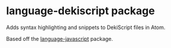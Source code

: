# language-dekiscript package

Adds syntax highlighting and snippets to DekiScript files in Atom.

Based off the [language-javascript](https://github.com/atom/language-javascript) package.
